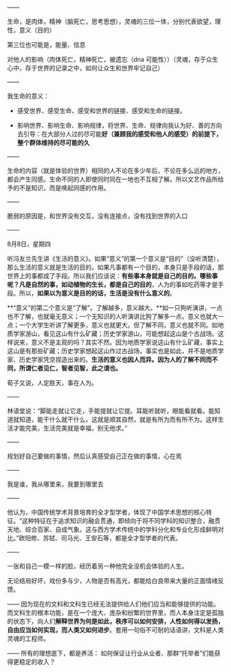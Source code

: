 ——

生命，是肉体，精神（脑死亡，思考思想），灵魂的三位一体，分别代表欲望，理性，意义（目的）

第三位也可能是，能量、信息

对他人的影响（肉体死亡，精神死亡，被遗忘（dna 可能性））（灵魂，存于众生心中，存于世界的记录之中，如何让众生和世界牢记自己）

——

我生命的意义：

- 感受世界、感受生命、感受和世界的链接、感受和生命的链接。

- 影响世界、影响生命、影响规律，将世界、生命、规律向我认为好、善的方向去引导：在大部分人过的尽可能**好（兼顾我的感受和他人的感受）**的前提下，整个群体维持的尽可能的**久**

——

生命的内容（就是体验的世界）相同的人不论在多少年后，不论在多么远的地方，都会产生同感。生命不同的人即使同时同在一地也不互相了解。所以文艺作品所给予的不是知识，而是唤起同感的作用。

——

脆弱的原因是，和世界没有交互，没有连接点，没有找到世界的入口

——

8月8日，星期四

听冯友兰先生讲《生活的意义》。如果“意义”的第一个意义是“目的”（没听清楚），那么生活的意义就是生活的目的。如果凡事都有一个目的，本身只是手段的话，那世界上的事都成了手段。所以我们应该说：**有些事本身就是自己的目的。哪些事呢？凡是自然的事，如动植物的生长，都是自己的目的**，人为的事如吃药等才是手段。所以，**如果以为意义是目的的话，生活是没有什么意义的**。

**“意义”的第二个意义是“了解”。了解越多，意义越大。**如一只狗听演讲，一点也不了解，也就毫无意义；一个无知识的人听演讲比狗了解多一点，意义也就大一点；一个大学生听讲了解更多，意义也就更大。但了解不同，意义也就不同。如地质学家游山，看见这山有什么矿藏；历史学家游山，可能想起这山是个古战场。这样说来，意义不是主观的吗？其实不然。因为地质学家说这山有什么矿藏，事实上这山是有那些矿藏；历史学家想起这山作过古战场，事实也是如此，并不是地质学家、历史学家凭空捏造出来的。**生活的意义也因人而异。因为人的了解不同而不同，所谓仁者见仁，智者见智，此之谓也。**

荀子又说，人定胜天，事在人为。

——

 林语堂说：“脚能走就让它走，手能提就让它提。耳能听就听，眼能看就看。能知道就知道，能干什么就干什么，这就是顺其自然，就是有所为而有所不为。这样生活才能完美，生活完美就是幸福，别无他求。”

——

规划好自己要做的事情，然后认真感受自己正在做的事情，心在焉

——

我是谁，我从哪里来，我要到哪里去

——

他认为，中国传统学术背景培育的全才型学者，体现了中国学术思想的核心特征。“这种特征在于追求知识的融会贯通，即倾向于将不同学科的知识整合，融贯天地、综合百家、自成气象。这与西方学术传统中的学科分化和专业化形成鲜明对比。”欧阳修、苏轼、司马光、王安石等，都是全才型学者的代表。

——

一张和自己一模一样的脸，经历着另一种他完全没机会体验的人生。

无论结局好坏，戏份多与少，人物是否有高光，都能给白良带来大量的正面情绪反馈。

——
因为现在的文科和文科生已经无法提供给人们他们应当和能够提供的功能。而文科生的根本功能，是在一个庞大、庞杂和纷繁的世界里，而人本身注定是孤独的状态下，向人们**解释世界为何是如此，秩序可以如何安排，人性如何得以发扬，自由应当如何实现，而人类又如何进步**。套用一句俗不可耐的话语讲，文科是人类灵魂的工程师。

——
所有的理想底下，都是养活：
如何保证让行业从业者、那群“托举者”们能获得更稳定的收入？
